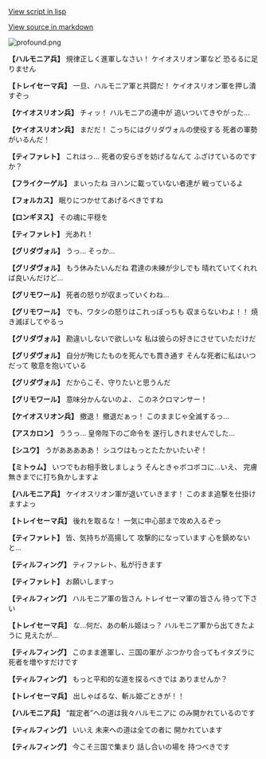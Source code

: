 [View script in lisp](../scripts/101103040.txt)

[View source in markdown](101103040.md)

![profound.png](../images/backgrounds/profound.png)

**【ハルモニア兵】**
規律正しく進軍しなさい！
ケイオスリオン軍など
恐るるに足りません

**【トレイセーマ兵】**
一旦、ハルモニア軍と共闘だ！
ケイオスリオン軍を押し潰すぞっ

**【ケイオスリオン兵】**
チィッ！
ハルモニアの連中が
追いついてきやがった…

**【ケイオスリオン兵】**
まだだ！
こっちにはグリダヴォルの使役する
死者の軍勢がいるんだ！

**【ティファレト】**
これはっ…
死者の安らぎを妨げるなんて
ふざけているのですか？

**【フライクーゲル】**
まいったね
ヨハンに載っていない者達が
戦っているよ

**【フォルカス】**
眠りにつかせてあげるべきですね

**【ロンギヌス】**
その魂に平穏を

**【ティファレト】**
光あれ！

**【グリダヴォル】**
うっ…
そっか…

**【グリダヴォル】**
もう休みたいんだね
君達の未練が少しでも
晴れていてくれれば良いんだけど…

**【グリモワール】**
死者の怒りが収まっていくわね…

**【グリモワール】**
でも、ワタシの怒りはこれっぽっちも
収まらないわよ！！
焼き滅ぼしてやるっ

**【グリダヴォル】**
勘違いしないで欲しいな
私は彼らの好きにさせていただけだ

**【グリダヴォル】**
自分が殉じたものを死んでも貫き通す
そんな死者に私はいつだって
敬意を抱いている

**【グリダヴォル】**
だからこそ、守りたいと思うんだ

**【グリモワール】**
意味分かんないのよ、
このネクロマンサー！

**【ケイオスリオン兵】**
撤退！
撤退だぁっ！
このままじゃ全滅するっ…

**【アスカロン】**
ううっ…
皇帝陛下のご命令を
遂行しきれませんでした…

**【シユウ】**
うがあああああ！
シユウはもっとたたかいたいぞ！

**【ミトゥム】**
いつでもお相手致しましょう
そんときゃボコボコに…いえ、
完膚無きまでに打ち負かしますよ

**【ハルモニア兵】**
ケイオスリオン軍が退いていきます！
このまま追撃を仕掛けますよっ

**【トレイセーマ兵】**
後れを取るな！
一気に中心部まで攻め入るぞっ

**【ティファレト】**
皆、気持ちが高揚して
攻撃的になっています
心を鎮めないと…

**【ティルフィング】**
ティファレト、私が行きます

**【ティファレト】**
お願いしますっ

**【ティルフィング】**
ハルモニア軍の皆さん
トレイセーマ軍の皆さん
待って下さい

**【トレイセーマ兵】**
な…何だ、あの斬ル姫はっ？
ハルモニア軍から出てきたように
見えたが…

**【ティルフィング】**
このまま進軍し、三国の軍が
ぶつかり合ってもイタズラに
死者を増やすだけです

**【ティルフィング】**
もっと平和的な道を探るべきでは
ありませんか？

**【トレイセーマ兵】**
出しゃばるな、斬ル姫ごときが！！

**【ハルモニア兵】**
“裁定者”への道は我々ハルモニアに
のみ開かれているのです

**【ティルフィング】**
いいえ
未来への道は全ての者に
開かれています

**【ティルフィング】**
今こそ三国で集まり
話し合いの場を
持つべきです